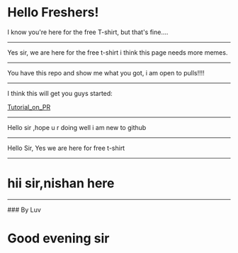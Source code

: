 <h1>Hello Freshers!</h1>
I know you're here for the free T-shirt, but that's fine....<br>
<hr>
Yes sir, we are here for the free t-shirt
i think this page needs more memes.
<hr>
You have this repo and show me what you got, i am open to pulls!!!!
<hr>
I think this will get you guys started:

<a href="https://tiny-url-service.herokuapp.com/zcIpCb">Tutorial_on_PR</a>  <!-- This URL is shortened by URL shortner made by Vishal B-) check it out on vcode11 -->
<hr>
Hello sir ,hope u r doing well
i am new to github <hr>
Hello Sir,
Yes we are here for free t-shirt
<hr>
<h1>hii sir,nishan here</h1>
<hr>
### By Luv
<h1>Good evening sir</h1>

